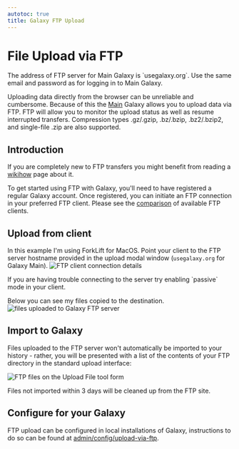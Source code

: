 ```yaml
---
autotoc: true
title: Galaxy FTP Upload
---
```


# File Upload via FTP

<div class="alert alert-success" role="alert">
The address of FTP server for Main Galaxy is `usegalaxy.org`. Use the same email and password as for logging in to Main Galaxy.
</div>

Uploading data directly from the browser can be unreliable and cumbersome.
Because of this the [Main](/src/main/index.md) Galaxy allows you to upload data via FTP.
FTP will allow you to monitor the upload status as well as resume interrupted transfers.
Compression types .gz/.gzip, .bz/.bzip, .bz2/.bzip2, and single-file .zip are also supported.

## Introduction

If you are completely new to FTP transfers you might benefit from reading a [wikihow](http://www.wikihow.com/Use-FTP) page about it.

To get started using FTP with Galaxy, you'll need to have registered a regular Galaxy account. Once registered, you can initiate an FTP connection in your preferred FTP
client. Please see the [comparison](https://en.wikipedia.org/wiki/Comparison_of_FTP_client_software) of available FTP clients.

## Upload from client

In this example I'm using ForkLift for MacOS. Point your client to the FTP server hostname provided in the upload modal window (`usegalaxy.org` for Galaxy Main).
![FTP client connection details](ftp-connect.png)

<div class="alert alert-warning" role="alert">
If you are having trouble connecting to the server try enabling `passive` mode in your client.
</div>

Below you can see my files copied to the destination.
![files uploaded to Galaxy FTP server](ftp-files.png)

## Import to Galaxy

Files uploaded to the FTP server won't automatically be imported to your history -
rather, you will be presented with a list of the contents of your FTP directory
in the standard upload interface:

![FTP files on the Upload File tool form](ftp-select.png)

Files not imported within 3 days will be cleaned up from the FTP site.

## Configure for your Galaxy

FTP upload can be configured in local installations of Galaxy, instructions to do
so can be found at [admin/config/upload-via-ftp](/src/admin/config/upload-via-ftp/index.md).
